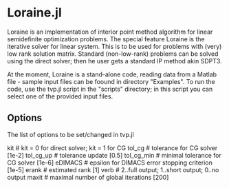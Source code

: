 # Loraine.jl

Loraine is an implementation of interior point method algorithm for linear semidefinite optimization problems. 
The special feature Loraine is the iterative solver for linear system. This is to be used for problems with (very) low rank solution matrix.
Standard (non-low-rank) problems can be solved using the direct solver; then he user gets a standard IP method akin SDPT3.

At the moment, Loraine is a stand-alone code, reading data from a Matlab file - sample input files can be foound in directory "Examples".
To run the code, use the tvp.jl script in the "scripts" directory; in this script you can select one of the provided input files.

## Options

The list of options to be set/changed in tvp.jl

kit          # kit = 0 for direct solver; kit = 1 for CG
tol_cg       # tolerance for CG solver [1e-2]
tol_cg_up    # tolerance update [0.5]
tol_cg_min   # minimal tolerance for CG solver [1e-6]
eDIMACS      # epsilon for DIMACS error stopping criterion [1e-5]
erank        # estimated rank [1]
verb         # 2..full output; 1..short output; 0..no output
maxit        # maximal number of global iterations [200]
